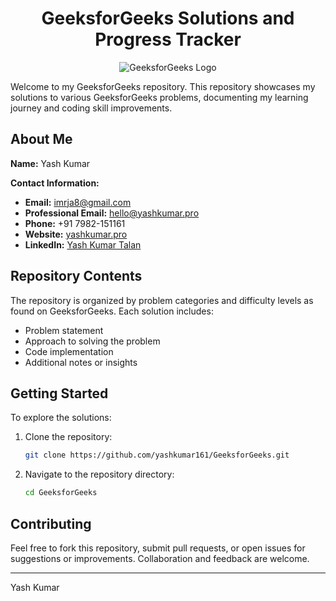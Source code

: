 <div align="center">
  
  # GeeksforGeeks Solutions and Progress Tracker

![GeeksforGeeks Logo](https://media.geeksforgeeks.org/wp-content/cdn-uploads/20210420155809/gfg-new-logo.png)
</div>
Welcome to my GeeksforGeeks repository. This repository showcases my solutions to various GeeksforGeeks problems, documenting my learning journey and coding skill improvements.

## About Me

**Name:** Yash Kumar

**Contact Information:**
- **Email:** imrja8@gmail.com
- **Professional Email:** hello@yashkumar.pro
- **Phone:** +91 7982-151161
- **Website:** [yashkumar.pro](https://www.yashkumar.pro)
- **LinkedIn:** [Yash Kumar Talan](https://www.linkedin.com/in/yash-kumar-talan/)

## Repository Contents

The repository is organized by problem categories and difficulty levels as found on GeeksforGeeks. Each solution includes:
- Problem statement
- Approach to solving the problem
- Code implementation
- Additional notes or insights

## Getting Started

To explore the solutions:
1. Clone the repository:
    ```bash
    git clone https://github.com/yashkumar161/GeeksforGeeks.git
    ```
2. Navigate to the repository directory:
    ```bash
    cd GeeksforGeeks
    ```

## Contributing

Feel free to fork this repository, submit pull requests, or open issues for suggestions or improvements. Collaboration and feedback are welcome.

---

Yash Kumar
